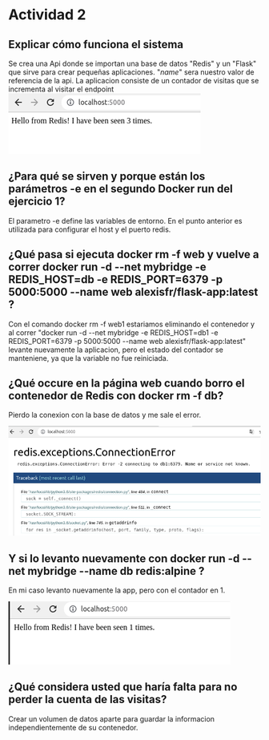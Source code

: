 # Actividad 2

## Explicar cómo funciona el sistema
 
 Se crea una Api donde se importan una base de datos "Redis" y un "Flask" que sirve para crear pequeñas aplicaciones. "_name_" sera nuestro valor de referencia de la api.  La aplicacion consiste de un contador de visitas que se incrementa al visitar el endpoint
 ![captura3](https://github.com/EmiCussino/Ing-Soft-3/blob/39e498b92586da4fe2409d369e21a48968125299/Practico-03/images/captura3.png)


## ¿Para qué se sirven y porque están los parámetros -e en el segundo Docker run del ejercicio 1?

El parametro -e define las variables de entorno. En el punto anterior es utilizada para configurar el host y el puerto redis.

## ¿Qué pasa si ejecuta docker rm -f web y vuelve a correr docker run -d --net mybridge -e REDIS_HOST=db -e REDIS_PORT=6379 -p 5000:5000 --name web alexisfr/flask-app:latest ?

Con el comando docker rm -f web1 estariamos eliminando el contenedor y al correr "docker run -d --net mybridge -e REDIS_HOST=db1 -e REDIS_PORT=6379 -p 5000:5000 --name web alexisfr/flask-app:latest" levante nuevamente la aplicacion, pero el estado del contador se manteniene, ya que la variable no fue reiniciada. 

## ¿Qué occure en la página web cuando borro el contenedor de Redis con docker rm -f db?

Pierdo la conexion con la base de datos y me sale el error. 

![captura4](https://github.com/EmiCussino/Ing-Soft-3/blob/bc9ca7a91bbf8c352873e9031ff81cb320392d21/Practico-03/images/captura4.png) 
## Y si lo levanto nuevamente con docker run -d --net mybridge --name db redis:alpine ?

En mi caso levanto nuevamente la app, pero con el contador en 1. 

![captura5](https://github.com/EmiCussino/Ing-Soft-3/blob/bc9ca7a91bbf8c352873e9031ff81cb320392d21/Practico-03/images/captura5.png) 

## ¿Qué considera usted que haría falta para no perder la cuenta de las visitas?

Crear un volumen de datos aparte para guardar la informacion independientemente de su contenedor. 
